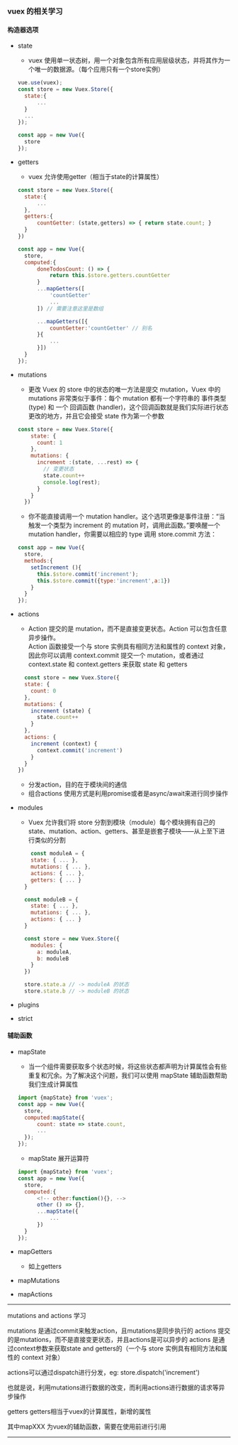 ### vuex 的相关学习
#### 构造器选项
- state  
  - vuex 使用单一状态树，用一个对象包含所有应用层级状态，并将其作为一个唯一的数据源。（每个应用只有一个store实例）
  
  ```javascript
  vue.use(vuex);
  const store = new Vuex.Store({
  	state:{
  		...
  	}
  	...
  });

  const app = new Vue({
  	store
  });
  ```

- getters
  - vuex 允许使用getter（相当于state的计算属性）  
  
  ```javascript
  const store = new Vuex.Store({
  	state:{
  		...
  	},
  	getters:{
  		countGetter: (state,getters) => { return state.count; }
  	}
  })

  const app = new Vue({
  	store,
  	computed:{
  		doneTodosCount: () => {
		    return this.$store.getters.countGetter
		}
		...mapGetters([
			'countGetter'
			...
		]) // 需要注意这里是数组

		...mapGetters([{
			countGetter:'countGetter' // 别名
		}{
			...
		}])
  	}
  });
  ```

- mutations
  - 更改 Vuex 的 store 中的状态的唯一方法是提交 mutation，Vuex 中的 mutations 非常类似于事件：每个 mutation 都有一个字符串的 事件类型 (type) 和 一个 回调函数 (handler)，这个回调函数就是我们实际进行状态更改的地方，并且它会接受 state 作为第一个参数

  ```javascript
  const store = new Vuex.Store({
	  state: {
	    count: 1
	  },
	  mutations: {
	    increment :(state, ...rest) => {
	      // 变更状态
	      state.count++
	      console.log(rest);
	    }
	  }
	})	
  ```
  
  - 你不能直接调用一个 mutation handler。这个选项更像是事件注册：“当触发一个类型为 increment 的 mutation 时，调用此函数。”要唤醒一个 mutation handler，你需要以相应的 type 调用 store.commit 方法：

  ```javascript
  const app = new Vue({
  	store,
  	methods:{
  	  setIncrement (){
  	  	this.$store.commit('increment');
  	  	this.$store.commit({type:'increment',a:1})
  	  }
  	}
  });
  ```

- actions
  - Action 提交的是 mutation，而不是直接变更状态。Action 可以包含任意异步操作。  
  Action 函数接受一个与 store 实例具有相同方法和属性的 context 对象，因此你可以调用 context.commit 提交一个 mutation，或者通过 context.state 和 context.getters 来获取 state 和 getters  

  ```javascript
    const store = new Vuex.Store({
    state: {
      count: 0
    },
    mutations: {
      increment (state) {
        state.count++
      }
    },
    actions: {
      increment (context) {
        context.commit('increment')
      }
    }
  })
  ```

  - 分发action，目的在于模块间的通信
  - 组合actions 使用方式是利用promise或者是async/await来进行同步操作

- modules
  - Vuex 允许我们将 store 分割到模块（module）每个模块拥有自己的 state、mutation、action、getters、甚至是嵌套子模块——从上至下进行类似的分割
  
  ```javascript
	  const moduleA = {
      state: { ... },
      mutations: { ... },
      actions: { ... },
      getters: { ... }
    }

    const moduleB = {
      state: { ... },
      mutations: { ... },
      actions: { ... }
    }

    const store = new Vuex.Store({
      modules: {
        a: moduleA,
        b: moduleB
      }
    })

    store.state.a // -> moduleA 的状态
    store.state.b // -> moduleB 的状态
  ```

- plugins
- strict

#### 辅助函数
- mapState  
  * 当一个组件需要获取多个状态时候，将这些状态都声明为计算属性会有些重复和冗余。为了解决这个问题，我们可以使用 mapState 辅助函数帮助我们生成计算属性

  ```javascript
  import {mapState} from 'vuex';
  const app = new Vue({
  	store,
  	computed:mapState({
  		count: state => state.count,
  		...
  	});
  });
  ```
  * mapState 展开运算符

  ```javascript
  import {mapState} from 'vuex';
  const app = new Vue({
  	store,
  	computed:{
  		<!-- other:function(){}, -->
  		other () => {},
  		...mapState({
  			...
  		})
  	}
  });
  ```
- mapGetters
  - 如上getters
- mapMutations
- mapActions

********************************************************************
mutations and actions 学习

mutations 是通过commit来触发action，且mutations是同步执行的
actions 提交的是mutations，而不是直接变更状态，并且actions是可以异步的
actions 是通过context参数来获取state and getters的（一个与 store 实例具有相同方法和属性的 context 对象）

actions可以通过dispatch进行分发，eg: store.dispatch('increment')

也就是说，利用mutations进行数据的改变，而利用actions进行数据的请求等异步操作

getters getters相当于vuex的计算属性，新增的属性

其中mapXXX 为vuex的辅助函数，需要在使用前进行引用

********************************************************************